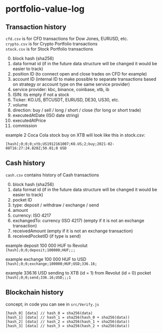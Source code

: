 # portfolio-value-log

## Transaction history
`cfd.csv` is for CFD transactions for Dow Jones, EURUSD, etc.\
`crypto.csv` is for Crypto Portfolio transactions\
`stock.csv` is for Stock Portfolio transactions

0. block hash (sha256)
1. data format id (if in the future data structure will be changed it would be easier to track)
2. position ID (to connect open and close trades on CFD for example)
3. account ID (internal ID to make possible to separate transactions based on strategy or account type on the same service provider)
4. service provider: kbc, binance, coinbase, xtb, ib
5. ISIN: its empty if not a stock
6. Ticker: KO.US, BTCUSDT, EURUSD, DE30, US30, etc.
7. volume
8. direction: buy / sell / long / short / close (for long or short trade)
9. executedAtDate (ISO date string)
10. executedAtPrice
11. commission

example 2 Coca Cola stock buy on XTB will look like this in stock.csv:

```[hash];0;0;0;xtb;US1912161007;KO.US;2;buy;2021-02-08T16:27:24.820Z;50.01;0 USD```

## Cash history
`cash.csv` contains history of Cash transactions

0. block hash (sha256)
1. data format id (if in the future data structure will be changed it would be easier to track)
2. pocket ID
3. type: deposit / withdraw / exchange / send
4. amount
5. currency: ISO 4217
6. exchangedTo: currency (ISO 4217) (empty if it is not an exchange transaction)
7. receivedAmount (empty if it is not an exchange transaction)
8. receivedPocketID (if type is send)

example deposit 100 000 HUF to Revolut\
```[hash];0;0;deposit;100000;HUF;;;```

example exchange 100 000 HUF to USD\
```[hash];0;0;exchange;100000;HUF;USD;336.16;```

example 336.16 USD sending to XTB (id = 1) from Revolut (id = 0) pocket\
```[hash];0;0;send;336.16;USD;;;1```

## Blockchain history

concept; in code you can see in `src/Verify.js`
```
[hash_0] [data] // hash_0 = sha256(data)
[hash_1] [data] // hash_1 = sha256(hash_0 + sha256(data))
[hash_2] [data] // hash_2 = sha256(hash_1 + sha256(data))
[hash_3] [data] // hash_3 = sha256(hash_2 + sha256(data))
```

